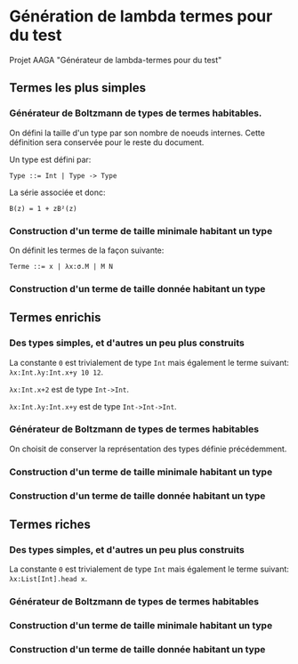 # Génération de lambda termes pour du test
Projet AAGA "Générateur de lambda-termes pour du test"

## Termes les plus simples

### Générateur de Boltzmann de types de termes habitables.

On défini la taille d'un type par son nombre de noeuds internes. Cette définition sera conservée pour le reste du document.

Un type est défini par:

    Type ::= Int | Type -> Type
  
La série associée et donc:

    B(z) = 1 + zB²(z)
    
### Construction d'un terme de taille minimale habitant un type

On définit les termes de la façon suivante:
    
    Terme ::= x | λx:σ.M | M N

### Construction d'un terme de taille donnée habitant un type
    
## Termes enrichis

### Des types simples, et d'autres un peu plus construits

La constante `0` est trivialement de type `Int` mais également le terme suivant: `λx:Int.λy:Int.x+y 10 12`.

`λx:Int.x+2` est de type `Int->Int`.

`λx:Int.λy:Int.x+y` est de type `Int->Int->Int`.

### Générateur de Boltzmann de types de termes habitables

On choisit de conserver la représentation des types définie précédemment.

### Construction d'un terme de taille minimale habitant un type

### Construction d'un terme de taille donnée habitant un type

## Termes riches

### Des types simples, et d'autres un peu plus construits

La constante `0` est trivialement de type `Int` mais également le terme suivant: `λx:List[Int].head x`.

### Générateur de Boltzmann de types de termes habitables

### Construction d'un terme de taille minimale habitant un type

### Construction d'un terme de taille donnée habitant un type
